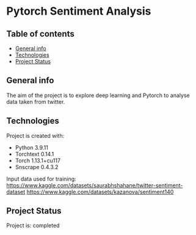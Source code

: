 # Pytorch Sentiment Analysis 

## Table of contents
* [General info](#general-info)
* [Technologies](#technologies)
* [Project Status](#project-status)

## General info
The aim of the project is to explore deep learning and Pytorch to analyse data taken from twitter.
	
## Technologies
Project is created with:

* Python 3.9.11 
* Torchtext 0.14.1
* Torch 1.13.1+cu117
* Snscrape 0.4.3.2

Input data used for training:
https://www.kaggle.com/datasets/saurabhshahane/twitter-sentiment-dataset
https://www.kaggle.com/datasets/kazanova/sentiment140

## Project Status
Project is: completed
